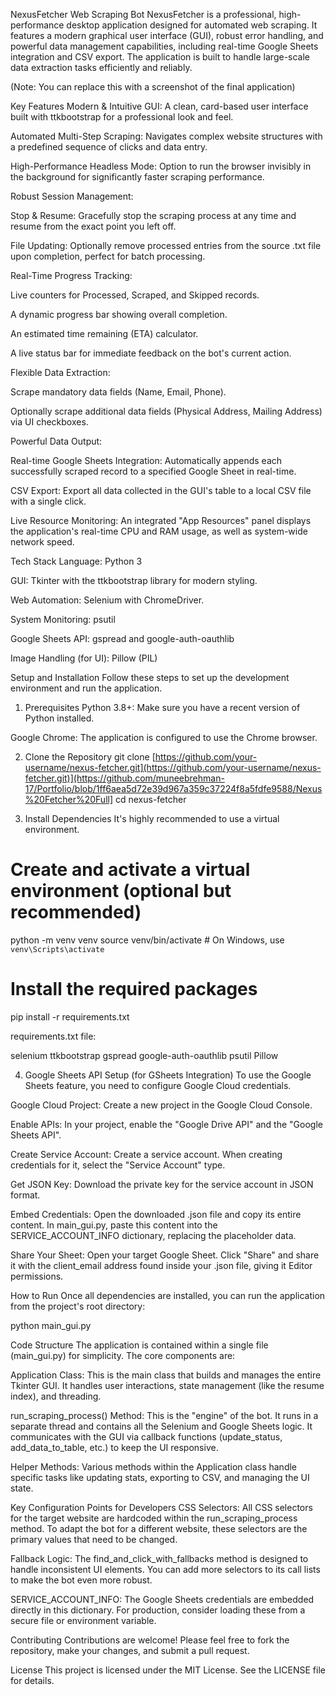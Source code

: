 NexusFetcher Web Scraping Bot
NexusFetcher is a professional, high-performance desktop application designed for automated web scraping. It features a modern graphical user interface (GUI), robust error handling, and powerful data management capabilities, including real-time Google Sheets integration and CSV export. The application is built to handle large-scale data extraction tasks efficiently and reliably.

(Note: You can replace this with a screenshot of the final application)

Key Features
Modern & Intuitive GUI: A clean, card-based user interface built with ttkbootstrap for a professional look and feel.

Automated Multi-Step Scraping: Navigates complex website structures with a predefined sequence of clicks and data entry.

High-Performance Headless Mode: Option to run the browser invisibly in the background for significantly faster scraping performance.

Robust Session Management:

Stop & Resume: Gracefully stop the scraping process at any time and resume from the exact point you left off.

File Updating: Optionally remove processed entries from the source .txt file upon completion, perfect for batch processing.

Real-Time Progress Tracking:

Live counters for Processed, Scraped, and Skipped records.

A dynamic progress bar showing overall completion.

An estimated time remaining (ETA) calculator.

A live status bar for immediate feedback on the bot's current action.

Flexible Data Extraction:

Scrape mandatory data fields (Name, Email, Phone).

Optionally scrape additional data fields (Physical Address, Mailing Address) via UI checkboxes.

Powerful Data Output:

Real-time Google Sheets Integration: Automatically appends each successfully scraped record to a specified Google Sheet in real-time.

CSV Export: Export all data collected in the GUI's table to a local CSV file with a single click.

Live Resource Monitoring: An integrated "App Resources" panel displays the application's real-time CPU and RAM usage, as well as system-wide network speed.

Tech Stack
Language: Python 3

GUI: Tkinter with the ttkbootstrap library for modern styling.

Web Automation: Selenium with ChromeDriver.

System Monitoring: psutil

Google Sheets API: gspread and google-auth-oauthlib

Image Handling (for UI): Pillow (PIL)

Setup and Installation
Follow these steps to set up the development environment and run the application.

1. Prerequisites
Python 3.8+: Make sure you have a recent version of Python installed.

Google Chrome: The application is configured to use the Chrome browser.

2. Clone the Repository
git clone [https://github.com/your-username/nexus-fetcher.git](https://github.com/your-username/nexus-fetcher.git)](https://github.com/muneebrehman-17/Portfolio/blob/1ff6aea5d72e39d967a359c37224f8a5fdfe9588/Nexus%20Fetcher%20Full]
cd nexus-fetcher

3. Install Dependencies
It's highly recommended to use a virtual environment.

# Create and activate a virtual environment (optional but recommended)
python -m venv venv
source venv/bin/activate  # On Windows, use `venv\Scripts\activate`

# Install the required packages
pip install -r requirements.txt

requirements.txt file:

selenium
ttkbootstrap
gspread
google-auth-oauthlib
psutil
Pillow

4. Google Sheets API Setup (for GSheets Integration)
To use the Google Sheets feature, you need to configure Google Cloud credentials.

Google Cloud Project: Create a new project in the Google Cloud Console.

Enable APIs: In your project, enable the "Google Drive API" and the "Google Sheets API".

Create Service Account: Create a service account. When creating credentials for it, select the "Service Account" type.

Get JSON Key: Download the private key for the service account in JSON format.

Embed Credentials: Open the downloaded .json file and copy its entire content. In main_gui.py, paste this content into the SERVICE_ACCOUNT_INFO dictionary, replacing the placeholder data.

Share Your Sheet: Open your target Google Sheet. Click "Share" and share it with the client_email address found inside your .json file, giving it Editor permissions.

How to Run
Once all dependencies are installed, you can run the application from the project's root directory:

python main_gui.py

Code Structure
The application is contained within a single file (main_gui.py) for simplicity. The core components are:

Application Class: This is the main class that builds and manages the entire Tkinter GUI. It handles user interactions, state management (like the resume index), and threading.

run_scraping_process() Method: This is the "engine" of the bot. It runs in a separate thread and contains all the Selenium and Google Sheets logic. It communicates with the GUI via callback functions (update_status, add_data_to_table, etc.) to keep the UI responsive.

Helper Methods: Various methods within the Application class handle specific tasks like updating stats, exporting to CSV, and managing the UI state.

Key Configuration Points for Developers
CSS Selectors: All CSS selectors for the target website are hardcoded within the run_scraping_process method. To adapt the bot for a different website, these selectors are the primary values that need to be changed.

Fallback Logic: The find_and_click_with_fallbacks method is designed to handle inconsistent UI elements. You can add more selectors to its call lists to make the bot even more robust.

SERVICE_ACCOUNT_INFO: The Google Sheets credentials are embedded directly in this dictionary. For production, consider loading these from a secure file or environment variable.

Contributing
Contributions are welcome! Please feel free to fork the repository, make your changes, and submit a pull request.

License
This project is licensed under the MIT License. See the LICENSE file for details.
